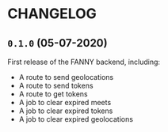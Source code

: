 # CHANGELOG

## `0.1.0` (05-07-2020)

First release of the FANNY backend, including:

- A route to send geolocations
- A route to send tokens
- A route to get tokens
- A job to clear expired meets
- A job to clear expired tokens
- A job to clear expired geolocations
